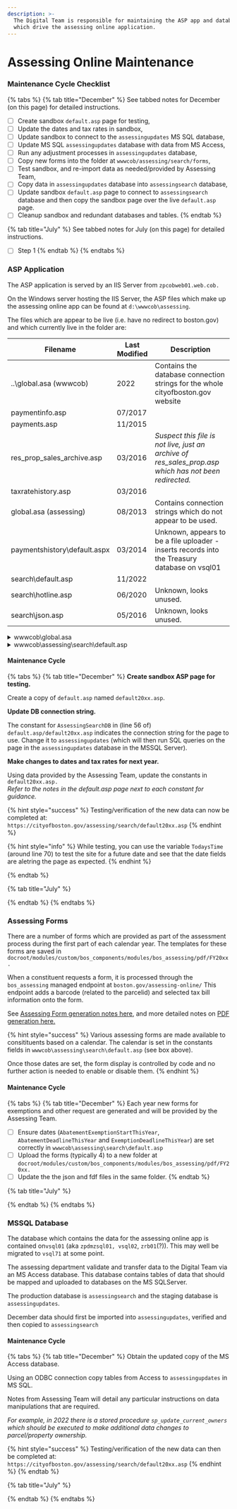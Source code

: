 ```yaml
---
description: >-
  The Digital Team is responsible for maintaining the ASP app and databases
  which drive the assessing online application.
---
```


# Assessing Online Maintenance

### Maintenance Cycle Checklist

{% tabs %}
{% tab title="December" %}
See tabbed notes for December (on this page) for detailed instructions.

* [ ] Create sandbox `default.asp` page for testing,
* [ ] Update the dates and tax rates in sandbox,
* [ ] Update sandbox to connect to the `assessingupdates` MS SQL database,
* [ ] Update MS SQL `assessingupdates` database with data from MS Access,
* [ ] Run any adjustment processes in `assessingupdates` database,
* [ ] Copy new forms into the folder at `wwwcob/assessing/search/forms`,
* [ ] Test sandbox, and re-import data as needed/provided by Assessing Team,
* [ ] Copy data in `assessingupdates` database into `assessingsearch` database,
* [ ] Update sandbox `default.asp` page to connect to `assessingsearch` database and then copy the sandbox page over the live `default.asp` page.
* [ ] Cleanup sandbox and redundant databases and tables.
{% endtab %}

{% tab title="July" %}
See tabbed notes for July (on this page) for detailed instructions.

* [ ] Step 1
{% endtab %}
{% endtabs %}

### ASP Application

The ASP application is served by an IIS Server from `zpcobweb01.web.cob.`

On the Windows server hosting the IIS Server, the ASP files which make up the assessing online app can be found at `d:\wwwcob\assessing`.

The files which are appear to be live (i.e. have no redirect to boston.gov) and which currently live in the folder are:

| Filename                      | Last Modified | Description                                                                                             |
| ----------------------------- | ------------- | ------------------------------------------------------------------------------------------------------- |
| ..\global.asa (wwwcob)        | 2022          | Contains the database connection strings for the whole cityofboston.gov website                         |
| paymentinfo.asp               | 07/2017       |                                                                                                         |
| payments.asp                  | 11/2015       |                                                                                                         |
| res\_prop\_sales\_archive.asp | 03/2016       | _Suspect this file is not live, just an archive of res\_sales\_prop.asp which has not been redirected._ |
| taxratehistory.asp            | 03/2016       |                                                                                                         |
| global.asa (assessing)        | 08/2013       | Contains connection strings which do not appear to be used.                                             |
| paymentshistory\default.aspx  | 03/2014       | Unknown, appears to be a file uploader  - inserts records into the Treasury database on vsql01          |
| search\default.asp            | 11/2022       |                                                                                                         |
| search\hotline.asp            | 06/2020       | Unknown, looks unused.                                                                                  |
| search\json.asp               | 05/2016       | Unknown, looks unused.                                                                                  |

<details>

<summary>wwwcob\global.asa</summary>

This file contains connection strings for the whole cityofboston.gov website.

The strings used by Assessing on-line are found around line 450:\
`assessingsearch` - used for production data,\
`assessingupdates` - used for test data prior to 1 Jan update.

Generally, these do not need to be updated or modified, unless other databases are being used for testing/staging etc.

If new connectionstrings are provided, then the correct DNS name for the target SQL Cluster should be used.  At this time (Dec 2022) the main database server for the IIS Server hosted apps is `vsql01(.web.cob)`but, databases are being migrated to `vsql71(.cityhall.boston.cob).`&#x20;

**`Note:`**Do not use IPAddresses in connection strings. Also use the DNS for the SQL Server cluster, not the DNS entry for the actual Database server. i.e. do not use the server `zpcobsql61.web.cob` instead use the cluster `vsql61.` The cluster will always redirect traffic to the currently active database server during maintenance or fail-over conditions.

</details>

<details>

<summary>wwwcob\assessing\search\default.asp</summary>

This file contains the assessing online search service.

There is a section titled BEGIN CONSTANTS (line 20) to END CONSTANTS (line 70).  This block of code contains a number of constants.  Principally these are dates, but also some tax rate information.  This data is provided by the Assessing Team in Dec each year.  _**Nothing outside of this block requires routine maintenance.**_

</details>

#### Maintenance Cycle

{% tabs %}
{% tab title="December" %}
**Create sandbox ASP page for testing.**

Create a copy of `default.asp` named `default20xx.asp`.&#x20;

**Update DB connection string.**

The constant for `AssessingSearchDB` in (line 56 of) `default.asp/default20xx.asp` indicates the connection string for the page to use.  Change it to `assessingupdates` (which will then run SQL queries on the page in the `assessingupdates` database in the MSSQL Server).

**Make changes to dates and tax rates for next year.**

Using data provided by the Assessing Team, update the constants in `default20xx.asp.` \
_Refer to the notes in the default.asp page next to each constant for guidance._

{% hint style="success" %}
Testing/verification of the new data can now be completed at:\
&#x20; `https://cityofboston.gov/assessing/search/default20xx.asp`
{% endhint %}

{% hint style="info" %}
While testing, you can use the variable `TodaysTime` (around line 70) to test the site for a future date and see that the date fields are aletring the page as expected.
{% endhint %}


{% endtab %}

{% tab title="July" %}

{% endtab %}
{% endtabs %}

### Assessing Forms

There are a number of forms which are provided as part of the assessment process during the first part of each calendar year.  The templates for these forms are saved in `docroot/modules/custom/bos_components/modules/bos_assessing/pdf/FY20xx.`

When a constituent requests a form, it is processed through the `bos_assessing` managed endpoint at `boston.gov/assessing-online/` This endpoint adds a barcode (related to the parcelid) and selected tax bill information onto the form.

See [Assessing Form generation notes here](../../drupal-8/drupal-8-micro-services-api-end-points/assessing-forms-endpoint.md), and more detailed notes on [PDF generation here.](../../drupal-8/drupal-8-micro-services-api-end-points/pdf-manager-module.md)

{% hint style="success" %}
Various assessing forms are made available to consitituents based on a calendar. The calendar is set in the constants fields in `wwwcob\assessing\search\default.asp` (see box above).

Once those dates are set, the form display is controlled by code and no further action is needed to enable or disable them.
{% endhint %}

#### Maintenance Cycle

{% tabs %}
{% tab title="December" %}
Each year new forms for exemptions and other request are generated and will be provided by the Assessing Team.

* [ ] Ensure dates (`AbatementExemptionStartThisYear`, `AbatementDeadlineThisYear` and `ExemptionDeadlineThisYear`) are set correctly in `wwwcob\assessing\search\default.asp`
* [ ] Upload the forms (typically 4) to a new folder at `docroot/modules/custom/bos_components/modules/bos_assessing/pdf/FY20xx.`
* [ ] Update the the json and fdf files in the same folder.
{% endtab %}

{% tab title="July" %}

{% endtab %}
{% endtabs %}

### MSSQL Database

The database which contains the data for the assessing online app is contained on`vsql01` (aka `zpdmzsql01, vsql02`, `zrb01`(?)). This may well be migrated to `vsql71` at some point.&#x20;

The assessing department validate and transfer data to the Digital Team via an MS Access database.  This database contains tables of data that should be mapped and uploaded to databases on the MS SQLServer.

The production database is `assessingsearch` and the staging database is `assessingupdates`.&#x20;

December data should first be imported into `assessingupdates`, verified and then copied to `assessingsearch`

#### Maintenance Cycle

{% tabs %}
{% tab title="December" %}
Obtain the updated copy of the MS Access database. &#x20;

Using an ODBC connection copy tables from Access to `assessingupdates` in MS SQL.

Notes from Assessing Team will detail any particular instructions on data manipulations that are required. &#x20;

_For example, in 2022 there is a  stored procedure `sp_update_current_owners` which should be executed to make additional data changes to parcel/property ownership._

{% hint style="success" %}
Testing/verification of the new data can then be completed at:\
&#x20; `https://cityofboston.gov/assessing/search/default20xx.asp`
{% endhint %}
{% endtab %}

{% tab title="July" %}

{% endtab %}
{% endtabs %}
